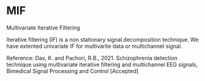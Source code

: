 # MIF
Multivariate Iterative Filtering


Iterative filtering (IF) is a non stationary signal decomposition technique. We have extented univariate IF for multivarite data or multichannel signal. 


Reference:
Das, K. and Pachori, R.B., 2021. Schizophrenia detection technique using multivariate iterative filtering and multichannel EEG signals, Bimedical Signal Processing
and Control [Accepted]
